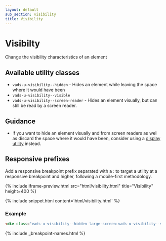 ```yaml
---
layout: default
sub_section: visibility
title: Visibility
---
```


# Visibilty

<div class="va-introtext" markdown="1">
Change the visibility characteristics of an element
</div>

## Available utility classes
- `vads-u-visibility--hidden` - Hides an element while leaving the space where it would have been
- `vads-u-visibility--visible`
- `vads-u-visibility--screen-reader` - Hides an element visually, but can still be read by a screen reader.

## Guidance

- If you want to hide an element visually and from screen readers as well as discard the space where it would have been, consider using a [display utility](display.html) instead.


## Responsive prefixes

Add a responsive breakpoint prefix separated with a : to target a utility at a responsive breakpoint and higher, following a mobile-first methodology.

{% include iframe-preview.html src="html/visibility.html" title="Visibility" height=400 %}

{% include snippet.html content='html/visibility.html' %}

### Example

```html
<div class="vads-u-visibility--hidden large-screen:vads-u-visibility--visible">
```
{% include _breakpoint-names.html %}